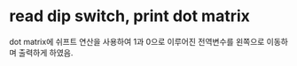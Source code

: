 # read dip switch, print dot matrix

dot matrix에 쉬프트 연산을 사용하여 1과 0으로 이루어진 전역변수를 왼쪽으로 이동하며 출력하게 하였음.
